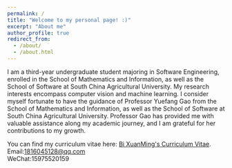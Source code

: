 ```yaml
---
permalink: /
title: "Welcome to my personal page! :)"
excerpt: "About me"
author_profile: true
redirect_from: 
  - /about/
  - /about.html
---
```


I am a third-year undergraduate student majoring in Software Engineering, enrolled in the School of Mathematics and Information, as well as the School of Software at South China Agricultural University. My research interests encompass computer vision and machine learning. I consider myself fortunate to have the guidance of Professor Yuefang Gao from the School of Mathematics and Information, as well as the School of Software at South China Agricultural University. Professor Gao has provided me with valuable assistance along my academic journey, and I am grateful for her contributions to my growth.

You can find my curriculum vitae here: [Bi XuanMing's Curriculum Vitae](../assets/Curriculum_Vitae.pdf).
Email:1816045128@qq.com  
WeChat:15975520159

